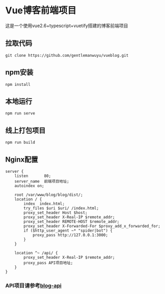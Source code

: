 # Vue博客前端项目
这是一个使用vue2.6+typescript+vuetify搭建的博客前端项目

## 拉取代码
```
git clone https://github.com/gentlemanwuyu/vueblog.git
```

## npm安装
```
npm install
```

## 本地运行
```
npm run serve
```

## 线上打包项目
```
npm run build
```

## Nginx配置
```
server {
    listen       80;
    server_name  前端项目地址;
    autoindex on;

    root /var/www/blog/blog/dist/;
    location / {
        index  index.html;
        try_files $uri $uri/ /index.html;
        proxy_set_header Host $host;
        proxy_set_header X-Real-IP $remote_addr;
        proxy_set_header REMOTE-HOST $remote_addr;
        proxy_set_header X-Forwarded-For $proxy_add_x_forwarded_for;
        if ($http_user_agent ~* "spider|bot") {
            proxy_pass http://127.0.0.1:3000;
        }
    }

    location ^~ /api/ {
        proxy_set_header X-Real-IP $remote_addr;
        proxy_pass API项目地址;
    }
}
```

### API项目请参考[blog-api](https://github.com/gentlemanwuyu/vueblog-api)